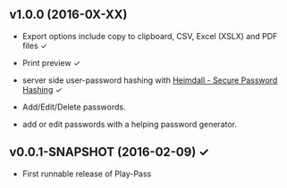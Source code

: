 v1.0.0 (2016-0X-XX)
-------------------
 
* Export options include copy to clipboard, CSV, Excel (XSLX) and PDF files ✓

* Print preview ✓

* server side user-password hashing with [Heimdall - Secure Password Hashing](https://github.com/qaware/heimdall) ✓

* Add/Edit/Delete passwords.
 * add or edit passwords with a helping password generator.

v0.0.1-SNAPSHOT (2016-02-09) ✓
------------------------

* First runnable release of Play-Pass
